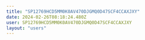 ```yaml
---
title: "SP12769HCD5MM0K0AV470DJGMQ0D47SCF4CCAXJXY"
date: 2024-02-26T08:18:24.480Z
user: SP12769HCD5MM0K0AV470DJGMQ0D47SCF4CCAXJXY
layout: "users"
---
```

    